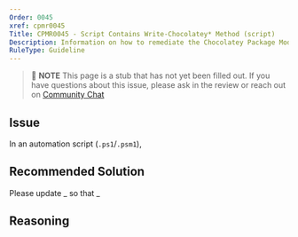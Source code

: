 ```yaml
---
Order: 0045
xref: cpmr0045
Title: CPMR0045 - Script Contains Write-Chocolatey* Method (script)
Description: Information on how to remediate the Chocolatey Package Moderation Rule 0045
RuleType: Guideline
---
```


<?! Include "../../../../../shared/package-validator-rule-guideline.txt" /?>

> :memo: **NOTE** This page is a stub that has not yet been filled out. If you have questions about this issue, please ask in the review or reach out on [Community Chat](https://ch0.co/community)

## Issue

In an automation script (`.ps1`/`.psm1`),

## Recommended Solution

Please update _ so that _

## Reasoning
